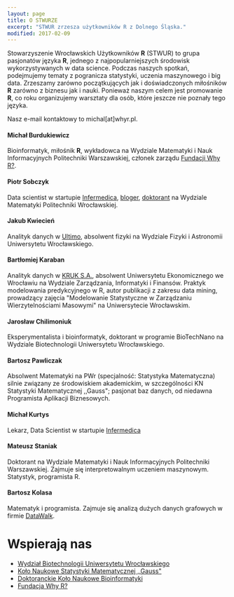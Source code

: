 ```yaml
---
layout: page
title: O STWURZE
excerpt: "STWUR zrzesza użytkowników R z Dolnego Śląska."
modified: 2017-02-09
---
```


Stowarzyszenie Wrocławskich Użytkowników **R** (STWUR) to grupa pasjonatów języka **R**, jednego z najpopularniejszych środowisk wykorzystywanych w data science. Podczas naszych spotkań, podejmujemy tematy z pogranicza statystyki, uczenia maszynowego i big data. Zrzeszamy zarówno początkujących jak i doświadczonych miłośników **R** zarówno z biznesu jak i nauki. Ponieważ naszym celem jest promowanie **R**, co roku organizujemy warsztaty dla osób, które jeszcze nie poznały tego języka.

Nasz e-mail kontaktowy to michal[at]whyr.pl.

#### Michał Burdukiewicz

Bioinformatyk, miłośnik **R**, wykładowca na Wydziale Matematyki i Nauk Informacyjnych Politechniki Warszawskiej, członek zarządu [Fundacji Why R?](whyr.pl).

#### Piotr Sobczyk

Data scientist w startupie [Infermedica](http://infermedica.com/), [bloger](http://szychtawdanych.pl/), 
[doktorant](http://prac.im.pwr.wroc.pl/~sobczyk/) na Wydziale Matematyki Politechniki Wrocławskiej.

#### Jakub Kwiecień

Analityk danych w [Ultimo](https://ultimo.pl/), absolwent fizyki na Wydziale Fizyki i Astronomii Uniwersytetu Wrocławskiego.

#### Bartłomiej Karaban

Analityk danych w [KRUK S.A.](https://pl.kruk.eu/kariera/zespoly-analityczne), absolwent Uniwersytetu Ekonomicznego we Wrocławiu na Wydziale Zarządzania, Informatyki i Finansów. Praktyk modelowania predykcyjnego w R, autor publikacji z zakresu data mining, prowadzący zajęcia "Modelowanie Statystyczne w Zarządzaniu Wierzytelnościami Masowymi" na Uniwersytecie Wrocławskim.

#### Jarosław Chilimoniuk

Eksperymentalista i bioinformatyk, doktorant w programie BioTechNano na Wydziale Biotechnologii Uniwersytetu Wrocławskiego.

#### Bartosz Pawliczak

Absolwent Matematyki na PWr (specjalność: Statystyka Matematyczna) silnie związany ze środowiskiem akademickim, w szczególności KN Statystyki Matematycznej ,,Gauss"; pasjonat baz danych, od niedawna Programista Aplikacji Biznesowych.

#### Michał Kurtys
Lekarz, Data Scientist w startupie [Infermedica](http://infermedica.com/)

#### Mateusz Staniak

Doktorant na Wydziale Matematyki i Nauk Informacyjnych Politechniki Warszawskiej. Zajmuje się interpretowalnym uczeniem maszynowym. Statystyk, programista R.

#### Bartosz Kolasa

Matematyk i programista. Zajmuje się analizą dużych danych grafowych w firmie [DataWalk](http://datawalk.com).


# Wspierają nas

* [Wydział Biotechnologii Uniwersytetu Wrocławskiego](http://www.biotech.uni.wroc.pl/)
* [Koło Naukowe Statystyki Matematycznej ,,Gauss"](http://gauss.im.pwr.wroc.pl)
* [Doktoranckie Koło Naukowe Bioinformatyki](http://michbur.github.io/DKNB/)
* [Fundacja Why R?](http://whyr.pl)
